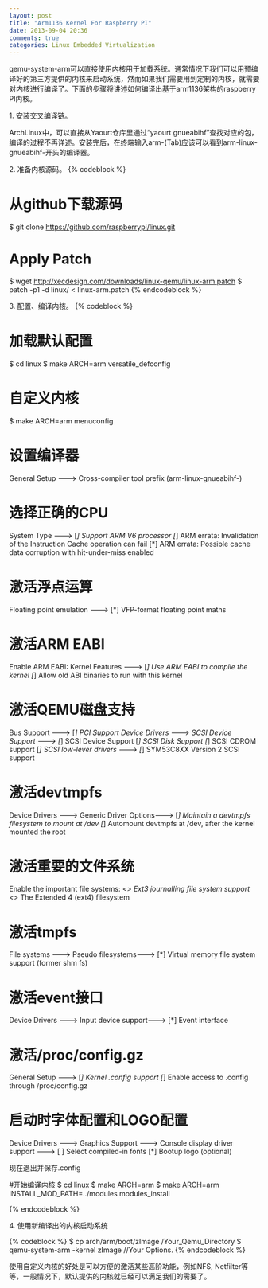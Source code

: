 ```yaml
---
layout: post
title: "Arm1136 Kernel For Raspberry PI"
date: 2013-09-04 20:36
comments: true
categories: Linux Embedded Virtualization
---
```

qemu-system-arm可以直接使用内核用于加载系统。通常情况下我们可以用预编译好的第三方提供的内核来启动系统，然而如果我们需要用到定制的内核，就需要对内核进行编译了。下面的步骤将讲述如何编译出基于arm1136架构的raspberry PI内核。

1\. 安装交叉编译链。

ArchLinux中，可以直接从Yaourt仓库里通过“yaourt gnueabihf”查找对应的包，编译的过程不再详述。安装完后，在终端输入arm-(Tab)应该可以看到arm-linux-gnueabihf-开头的编译器。

2\. 准备内核源码。
{% codeblock %}
# 从github下载源码
$ git clone https://github.com/raspberrypi/linux.git
# Apply Patch
$ wget http://xecdesign.com/downloads/linux-qemu/linux-arm.patch
$ patch -p1 -d linux/ < linux-arm.patch
{% endcodeblock %}

3\. 配置、编译内核。
{% codeblock %}
# 加载默认配置
$ cd linux
$ make ARCH=arm versatile_defconfig

# 自定义内核
$ make ARCH=arm menuconfig

# 设置编译器
General Setup --->
Cross-compiler tool prefix
(arm-linux-gnueabihf-)

# 选择正确的CPU
System Type --->
[*] Support ARM V6 processor
[*] ARM errata: Invalidation of the Instruction Cache operation can fail
[*] ARM errata: Possible cache data corruption with hit-under-miss enabled

# 激活浮点运算
Floating point emulation  --->
[*] VFP-format floating point maths

# 激活ARM EABI
Enable ARM EABI:
Kernel Features --->
[*] Use ARM EABI to compile the kernel
[*] Allow old ABI binaries to run with this kernel

# 激活QEMU磁盘支持
Bus Support --->
[*] PCI Support
Device Drivers --->
SCSI Device Support --->
[*] SCSI Device Support
[*] SCSI Disk Support
[*] SCSI CDROM support
[*] SCSI low-lever drivers --->
[*] SYM53C8XX  Version 2 SCSI support

# 激活devtmpfs
Device Drivers --->
Generic Driver Options--->
[*] Maintain a devtmpfs filesystem to mount at /dev
[*] Automount devtmpfs at /dev, after the kernel mounted the root

# 激活重要的文件系统
Enable the important file systems:
<*> Ext3 journalling file system support
 <*> The Extended 4 (ext4) filesystem

# 激活tmpfs
File systems --->
Pseudo filesystems--->
[*] Virtual memory file system support (former shm fs)

# 激活event接口
Device Drivers --->
Input device support--->
[*] Event interface

# 激活/proc/config.gz
General Setup --->
[*] Kernel .config support
[*] Enable access to .config through /proc/config.gz

# 启动时字体配置和LOGO配置
Device Drivers --->
Graphics Support --->
Console display driver support --->
[ ] Select compiled-in fonts
[*] Bootup logo (optional)

现在退出并保存.config

#开始编译内核
$ cd linux
$ make ARCH=arm
$ make ARCH=arm INSTALL_MOD_PATH=../modules modules_install

{% endcodeblock %}


4\. 使用新编译出的内核启动系统

{% codeblock %}
$ cp arch/arm/boot/zImage /Your_Qemu_Directory
$ qemu-system-arm -kernel zImage //Your Options.
{% endcodeblock %}


使用自定义内核的好处是可以方便的激活某些高阶功能，例如NFS, Netfilter等等，一般情况下，默认提供的内核就已经可以满足我们的需要了。
